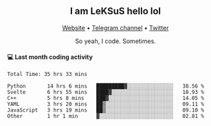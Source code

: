 <h2 align="center">I am LeKSuS hello lol</h2>
<div align="center">
  <a href="https://leksus.net">Website</a> •
  <a href="https://t.me/leksus_was_here">Telegram channel</a> •
  <a href="https://twitter.com/___LeKSuS___">Twitter</a>
</div>
<p align="center">So yeah, I code. Sometimes.</p>

#### :computer: Last month coding activity
<!--START_SECTION:waka-->

```text
Total Time: 35 hrs 33 mins

Python       14 hrs 6 mins   █████████▓░░░░░░░░░░░░░░░   38.56 %
Svelte       6 hrs 55 mins   ████▓░░░░░░░░░░░░░░░░░░░░   18.93 %
C++          5 hrs 8 mins    ███▓░░░░░░░░░░░░░░░░░░░░░   14.05 %
YAML         3 hrs 20 mins   ██▒░░░░░░░░░░░░░░░░░░░░░░   09.11 %
JavaScript   3 hrs 19 mins   ██▒░░░░░░░░░░░░░░░░░░░░░░   09.10 %
Other        1 hr 1 min      ▓░░░░░░░░░░░░░░░░░░░░░░░░   02.81 %
```

<!--END_SECTION:waka-->
